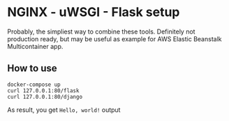 # NGINX - uWSGI - Flask setup

Probably, the simpliest way to combine these tools. Definitely not production ready,
but may be useful as example for AWS Elastic Beanstalk Multicontainer app. 

## How to use

    docker-compose up
    curl 127.0.0.1:80/flask
    curl 127.0.0.1:80/django
    
As result, you get `Hello, world!` output 